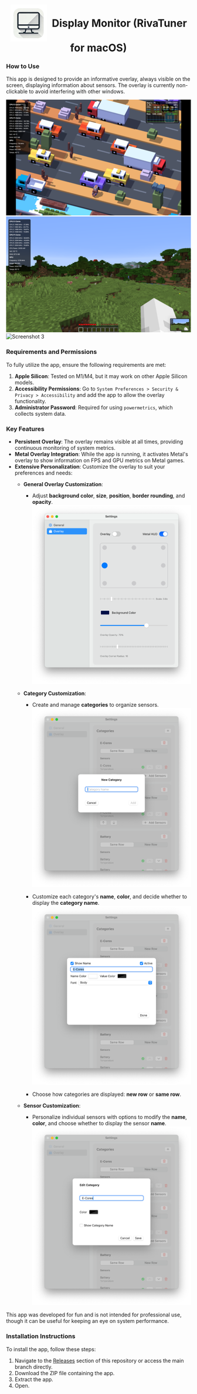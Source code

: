 <div align="center">
  <img src="media/logo.png" alt="Logo" width="100" style="vertical-align: middle; margin-right: 10px;">
  <h1 style="display: inline; font-size: 2em; vertical-align: middle;">Display Monitor (RivaTuner for macOS)</h1>
</div>

### How to Use

This app is designed to provide an informative overlay, always visible on the screen, displaying information about sensors. The overlay is currently non-clickable to avoid interfering with other windows.

![Screenshot 1](media/screenshot1.png)  
![Screenshot 2](media/screenshot2.png)  
![Screenshot 3](media/screenshot3.png)

### Requirements and Permissions
To fully utilize the app, ensure the following requirements are met:

1. **Apple Silicon**: Tested on M1/M4, but it may work on other Apple Silicon models.
2. **Accessibility Permissions**: Go to `System Preferences > Security & Privacy > Accessibility` and add the app to allow the overlay functionality.
3. **Administrator Password**: Required for using `powermetrics`, which collects system data.

### Key Features
- **Persistent Overlay**: The overlay remains visible at all times, providing continuous monitoring of system metrics.
- **Metal Overlay Integration**: While the app is running, it activates Metal's overlay to show information on FPS and GPU metrics on Metal games.
- **Extensive Personalization**: Customize the overlay to suit your preferences and needs:
  - **General Overlay Customization**:
    - Adjust **background color**, **size**, **position**, **border rounding**, and **opacity**.
    ![Screenshot 5](media/screenshot5.png)

  - **Category Customization**:
    - Create and manage **categories** to organize sensors.
    ![Screenshot 6](media/screenshot6.png)

    - Customize each category's **name**, **color**, and decide whether to display the **category name**.
    ![Screenshot 7](media/screenshot7.png)

    - Choose how categories are displayed: **new row** or **same row**.
  - **Sensor Customization**:
    - Personalize individual sensors with options to modify the **name**, **color**, and choose whether to display the sensor **name**.
    ![Screenshot 8](media/screenshot8.png)


This app was developed for fun and is not intended for professional use, though it can be useful for keeping an eye on system performance.

### Installation Instructions
To install the app, follow these steps:

1. Navigate to the [Releases](#) section of this repository or access the main branch directly.
2. Download the ZIP file containing the app.
3. Extract the app.
4. Open.

